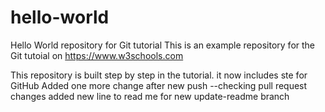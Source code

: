 # hello-world
Hello World repository for Git tutorial
This is an example repository for the Git tutoial on https://www.w3schools.com

This repository is built step by step in the tutorial. 
it now includes ste for GitHub
Added one more change after new push
--checking pull request changes
added new line to read me for new update-readme branch
